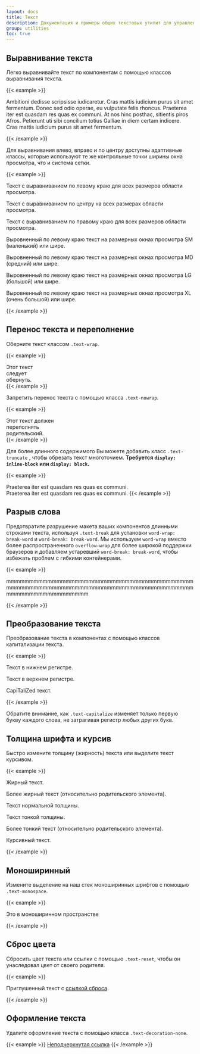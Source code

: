 ```yaml
---
layout: docs
title: Текст
description: Документация и примеры общих текстовых утилит для управления выравниванием, обтеканием, весом и т.д.
group: utilities
toc: true
---
```


## Выравнивание текста

Легко выравнивайте текст по компонентам с помощью классов выравнивания текста.

{{< example >}}
<p class="text-justify">Ambitioni dedisse scripsisse iudicaretur. Cras mattis iudicium purus sit amet fermentum. Donec sed odio operae, eu vulputate felis rhoncus. Praeterea iter est quasdam res quas ex communi. At nos hinc posthac, sitientis piros Afros. Petierunt uti sibi concilium totius Galliae in diem certam indicere. Cras mattis iudicium purus sit amet fermentum.</p>
{{< /example >}}

Для выравнивания влево, вправо и по центру доступны адаптивные классы, которые используют те же контрольные точки ширины окна просмотра, что и система сетки.

{{< example >}}
<p class="text-left">Текст с выравниванием по левому краю для всех размеров области просмотра.</p>
<p class="text-center">Текст с выравниванием по центру на всех размерах области просмотра.</p>
<p class="text-right">Текст с выравниванием по правому краю для всех размеров области просмотра.</p>

<p class="text-sm-left">Выровненный по левому краю текст на размерных окнах просмотра SM (маленький) или шире.</p>
<p class="text-md-left">Выровненный по левому краю текст на размерных окнах просмотра MD (средний) или шире.</p>
<p class="text-lg-left">Выровненный по левому краю текст на размерных окнах просмотра LG (большой) или шире.</p>
<p class="text-xl-left">Выровненный по левому краю текст на размерных окнах просмотра XL (очень большой) или шире.</p>
{{< /example >}}

## Перенос текста и переполнение

Оберните текст классом `.text-wrap`.

{{< example >}}
<div class="badge badge-primary text-wrap" style="width: 6rem;">
  Этот текст следует обернуть.
</div>
{{< /example >}}

Запретить перенос текста с помощью класса `.text-nowrap`.

{{< example >}}
<div class="text-nowrap bd-highlight" style="width: 8rem;">
  Этот текст должен переполнять родительский.
</div>
{{< /example >}}

Для более длинного содержимого Вы можете добавить класс `.text-truncate` , чтобы обрезать текст многоточием. **Требуется `display: inline-block` или `display: block`.**

{{< example >}}
<!-- Блочный уровень -->
<div class="row">
  <div class="col-2 text-truncate">
    Praeterea iter est quasdam res quas ex communi.
  </div>
</div>

<!-- Встроенный уровень -->
<span class="d-inline-block text-truncate" style="max-width: 150px;">
  Praeterea iter est quasdam res quas ex communi.
</span>
{{< /example >}}

## Разрыв слова

Предотвратите разрушение макета ваших компонентов длинными строками текста, используя `.text-break` для установки `word-wrap: break-word` и `word-break: break-word`. Мы используем `word-wrap` вместо более распространенного `overflow-wrap` для более широкой поддержки браузеров и добавляем устаревший `word-break: break-word`, чтобы избежать проблем с гибкими контейнерами.

{{< example >}}
<p class="text-break">mmmmmmmmmmmmmmmmmmmmmmmmmmmmmmmmmmmmmmmmmmmmmmmmmmmmmmmmmmmmmmmmmmmmmmmmmmmmmmmmmmmmmmmmmmmmmmmmmmmm</p>
{{< /example >}}

## Преобразование текста

Преобразование текста в компонентах с помощью классов капитализации текста.

{{< example >}}
<p class="text-lowercase">Текст в нижнем регистре.</p>
<p class="text-uppercase">Текст в верхнем регистре.</p>
<p class="text-capitalize">CapiTaliZed текст.</p>
{{< /example >}}

Обратите внимание, как `.text-capitalize` изменяет только первую букву каждого слова, не затрагивая регистр любых других букв.

## Толщина шрифта и курсив

Быстро измените толщину (жирность) текста или выделите текст курсивом.

{{< example >}}
<p class="font-weight-bold">Жирный текст.</p>
<p class="font-weight-bolder">Более жирный текст (относительно родительского элемента).</p>
<p class="font-weight-normal">Текст нормальной толщины.</p>
<p class="font-weight-light">Текст тонкой толщины.</p>
<p class="font-weight-lighter">Более тонкий текст (относительно родительского элемента).</p>
<p class="font-italic">Курсивный текст.</p>
{{< /example >}}

## Моноширинный

Измените выделение на наш стек моноширинных шрифтов с помощью `.text-monospace`.

{{< example >}}
<p class="text-monospace">Это в моноширинном пространстве</p>
{{< /example >}}

## Сброс цвета

Сбросить цвет текста или ссылки с помощью `.text-reset`, чтобы он унаследовал цвет от своего родителя.

{{< example >}}
<p class="text-muted">
  Приглушенный текст с <a href="#" class="text-reset">ссылкой сброса</a>.
</p>
{{< /example >}}

## Оформление текста

Удалите оформление текста с помощью класса `.text-decoration-none`.

{{< example >}}
<a href="#" class="text-decoration-none">Неподчеркнутая ссылка</a>
{{< /example >}}
